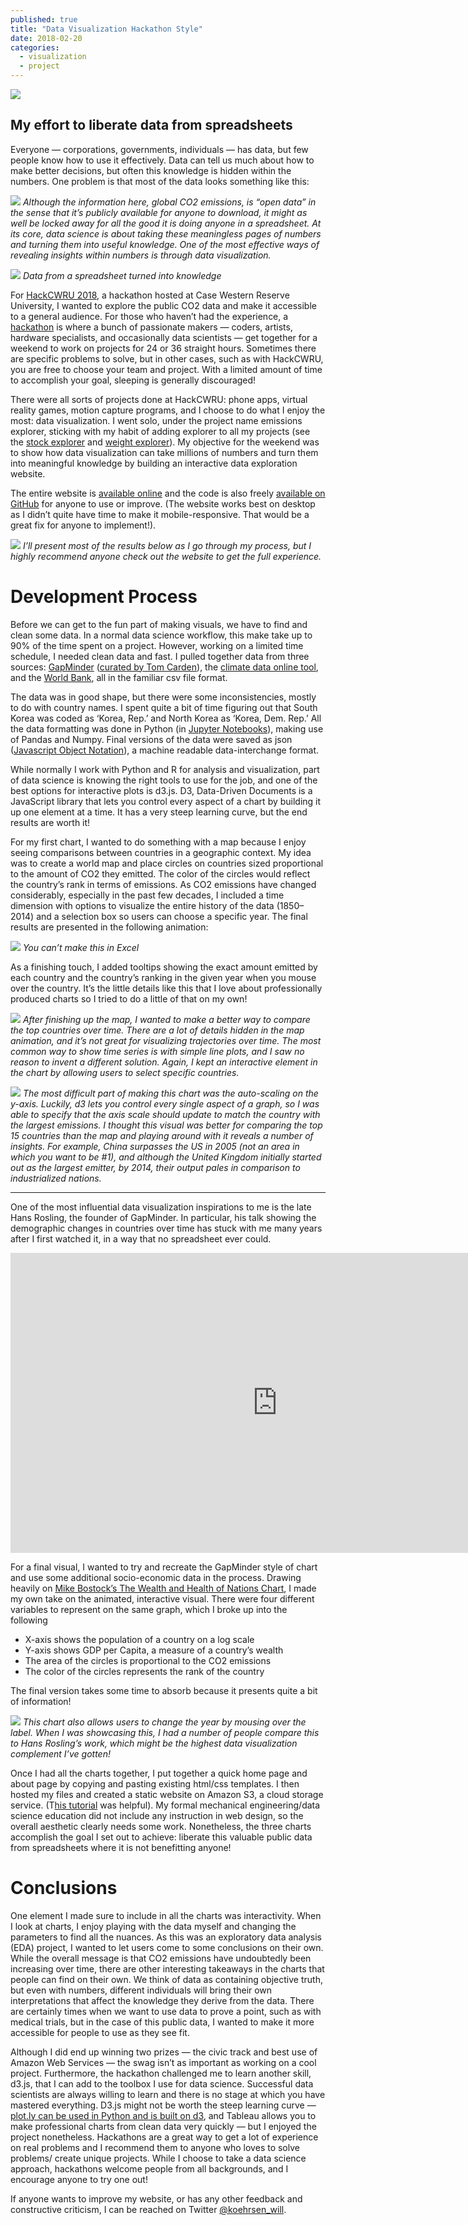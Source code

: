 ```yaml
---
published: true
title: "Data Visualization Hackathon Style"
date: 2018-02-20
categories:
  - visualization
  - project
---
```


![](https://miro.medium.com/max/2000/0*E37eaD_E-2Q2HM6i.?q=20)

## My effort to liberate data from spreadsheets

Everyone — corporations, governments, individuals — has data, but few people know how to use it effectively. Data can tell us much about how to make better decisions, but often this knowledge is hidden within the numbers. One problem is that most of the data looks something like this:

![](https://miro.medium.com/max/2000/1*sTBgjjFaD7JOFJ-hXRUAng.png?q=20)
*Although the information here, global CO2 emissions, is “open data” in the sense that it’s publicly available for anyone to download, it might as well be locked away for all the good it is doing anyone in a spreadsheet. At its core, data science is about taking these meaningless pages of numbers and turning them into useful knowledge. One of the most effective ways of revealing insights within numbers is through data visualization.*

![](https://miro.medium.com/max/2000/1*8aPLL8KjL_ahpKvBsifOyQ.png?q=20)
*Data from a spreadsheet turned into knowledge*

For [HackCWRU 2018](http://hack.cwru.edu/?), a hackathon hosted at Case Western Reserve University, I wanted to explore the public CO2 data and make it accessible to a general audience. For those who haven’t had the experience, a [hackathon](https://mlh.io/seasons/na-2018/events?) is where a bunch of passionate makers — coders, artists, hardware specialists, and occasionally data scientists — get together for a weekend to work on projects for 24 or 36 straight hours. Sometimes there are specific problems to solve, but in other cases, such as with HackCWRU, you are free to choose your team and project. With a limited amount of time to accomplish your goal, sleeping is generally discouraged!

<!--more-->

There were all sorts of projects done at HackCWRU: phone apps, virtual reality games, motion capture programs, and I choose to do what I enjoy the most: data visualization. I went solo, under the project name emissions explorer, sticking with my habit of adding explorer to all my projects (see the [stock explorer](/stock-analysis-in-python-a0054e2c1a4c?) and [weight explorer](https://github.com/WillKoehrsen/weighter?)). My objective for the weekend was to show how data visualization can take millions of numbers and turn them into meaningful knowledge by building an interactive data exploration website.

The entire website is [available online](http://emissions.online.s3-website.us-east-2.amazonaws.com/?) and the code is also freely [available on GitHub](https://github.com/WillKoehrsen/emissions-explorer?) for anyone to use or improve. (The website works best on desktop as I didn’t quite have time to make it mobile-responsive. That would be a great fix for anyone to implement!).

![](https://miro.medium.com/max/2000/1*fyXfOVQTGd7D_xR_-k4yxg.png?q=20)
*I’ll present most of the results below as I go through my process, but I highly recommend anyone check out the website to get the full experience.*

# Development Process

Before we can get to the fun part of making visuals, we have to find and clean some data. In a normal data science workflow, this make take up to 90% of the time spent on a project. However, working on a limited time schedule, I needed clean data and fast. I pulled together data from three sources: [GapMinder](https://www.gapminder.org/?) ([curated by Tom Carden](https://github.com/RandomEtc/mind-gapper-js?)), the [climate data online tool](http://cait.wri.org/?), and the [World Bank](https://data.worldbank.org/?), all in the familiar csv file format.

The data was in good shape, but there were some inconsistencies, mostly to do with country names. I spent quite a bit of time figuring out that South Korea was coded as ‘Korea, Rep.’ and North Korea as ‘Korea, Dem. Rep.’ All the data formatting was done in Python (in [Jupyter Notebooks](https://github.com/WillKoehrsen/emissions-explorer/blob/master/static/data/Data%20Formatting.ipynb?)), making use of Pandas and Numpy. Final versions of the data were saved as json ([Javascript Object Notation](https://www.json.org/?)), a machine readable data-interchange format.

While normally I work with Python and R for analysis and visualization, part of data science is knowing the right tools to use for the job, and one of the best options for interactive plots is d3.js. D3, Data-Driven Documents is a JavaScript library that lets you control every aspect of a chart by building it up one element at a time. It has a very steep learning curve, but the end results are worth it!

For my first chart, I wanted to do something with a map because I enjoy seeing comparisons between countries in a geographic context. My idea was to create a world map and place circles on countries sized proportional to the amount of CO2 they emitted. The color of the circles would reflect the country’s rank in terms of emissions. As CO2 emissions have changed considerably, especially in the past few decades, I included a time dimension with options to visualize the entire history of the data (1850–2014) and a selection box so users can choose a specific year. The final results are presented in the following animation:

![](https://miro.medium.com/max/2000/1*QQ8SbwH3kZ2tQA_WAyXrPg.gif?q=20)
*You can’t make this in Excel*

As a finishing touch, I added tooltips showing the exact amount emitted by each country and the country’s ranking in the given year when you mouse over the country. It’s the little details like this that I love about professionally produced charts so I tried to do a little of that on my own!

![](https://miro.medium.com/max/2000/1*I3XOye9KdHY033skbfJFtA.png?q=20)
*After finishing up the map, I wanted to make a better way to compare the top countries over time. There are a lot of details hidden in the map animation, and it’s not great for visualizing trajectories over time. The most common way to show time series is with simple line plots, and I saw no reason to invent a different solution. Again, I kept an interactive element in the chart by allowing users to select specific countries.*

![](https://miro.medium.com/max/2000/1*Ywn89pQCKJB95afeBglcrw.gif?q=20)
*The most difficult part of making this chart was the auto-scaling on the y-axis. Luckily, d3 lets you control every single aspect of a graph, so I was able to specify that the axis scale should update to match the country with the largest emissions. I thought this visual was better for comparing the top 15 countries than the map and playing around with it reveals a number of insights. For example, China surpasses the US in 2005 (not an area in which you want to be #1), and although the United Kingdom initially started out as the largest emitter, by 2014, their output pales in comparison to industrialized nations.*

* * *

One of the most influential data visualization inspirations to me is the late Hans Rosling, the founder of GapMinder. In particular, his talk showing the demographic changes in countries over time has stuck with me many years after I first watched it, in a way that no spreadsheet ever could.

<iframe src="https://cdn.embedly.com/widgets/media.html?src=https%3A%2F%2Fwww.youtube.com%2Fembed%2FjbkSRLYSojo%3Ffeature%3Doembed&amp;url=http%3A%2F%2Fwww.youtube.com%2Fwatch%3Fv%3DjbkSRLYSojo&amp;image=https%3A%2F%2Fi.ytimg.com%2Fvi%2FjbkSRLYSojo%2Fhqdefault.jpg&amp;key=a19fcc184b9711e1b4764040d3dc5c07&amp;type=text%2Fhtml&amp;schema=youtube" frameborder="0" height="480" width="854" title="Hans Rosling's 200 Countries, 200 Years, 4 Minutes - The Joy of Stats - BBC Four" class="gg n o gf ab"></iframe>

For a final visual, I wanted to try and recreate the GapMinder style of chart and use some additional socio-economic data in the process. Drawing heavily on [Mike Bostock’s The Wealth and Health of Nations Chart](https://bost.ocks.org/mike/nations/?), I made my own take on the animated, interactive visual. There were four different variables to represent on the same graph, which I broke up into the following

*   X-axis shows the population of a country on a log scale
*   Y-axis shows GDP per Capita, a measure of a country’s wealth
*   The area of the circles is proportional to the CO2 emissions
*   The color of the circles represents the rank of the country

The final version takes some time to absorb because it presents quite a bit of information!

![](https://miro.medium.com/max/2000/1*1SZ499VRmhiezGzl0wT41w.gif?q=20)
*This chart also allows users to change the year by mousing over the label. When I was showcasing this, I had a number of people compare this to Hans Rosling’s work, which might be the highest data visualization complement I’ve gotten!*

Once I had all the charts together, I put together a quick home page and about page by copying and pasting existing html/css templates. I then hosted my files and created a static website on Amazon S3, a cloud storage service. (T[his tutorial](https://docs.aws.amazon.com/AmazonS3/latest/dev/website-hosting-custom-domain-walkthrough.html?) was helpful). My formal mechanical engineering/data science education did not include any instruction in web design, so the overall aesthetic clearly needs some work. Nonetheless, the three charts accomplish the goal I set out to achieve: liberate this valuable public data from spreadsheets where it is not benefitting anyone!

# Conclusions

One element I made sure to include in all the charts was interactivity. When I look at charts, I enjoy playing with the data myself and changing the parameters to find all the nuances. As this was an exploratory data analysis (EDA) project, I wanted to let users come to some conclusions on their own. While the overall message is that CO2 emissions have undoubtedly been increasing over time, there are other interesting takeaways in the charts that people can find on their own. We think of data as containing objective truth, but even with numbers, different individuals will bring their own interpretations that affect the knowledge they derive from the data. There are certainly times when we want to use data to prove a point, such as with medical trials, but in the case of this public data, I wanted to make it more accessible for people to use as they see fit.

Although I did end up winning two prizes — the civic track and best use of Amazon Web Services — the swag isn’t as important as working on a cool project. Furthermore, the hackathon challenged me to learn another skill, d3.js, that I can add to the toolbox I use for data science. Successful data scientists are always willing to learn and there is no stage at which you have mastered everything. D3.js might not be worth the steep learning curve — [plot.ly can be used in Python and is built on d3](https://plot.ly/python/?), and Tableau allows you to make professional charts from clean data very quickly — but I enjoyed the project nonetheless. Hackathons are a great way to get a lot of experience on real problems and I recommend them to anyone who loves to solve problems/ create unique projects. While I choose to take a data science approach, hackathons welcome people from all backgrounds, and I encourage anyone to try one out!

If anyone wants to improve my website, or has any other feedback and constructive criticism, I can be reached on Twitter [@koehrsen_will](https://twitter.com/koehrsen_will?).
